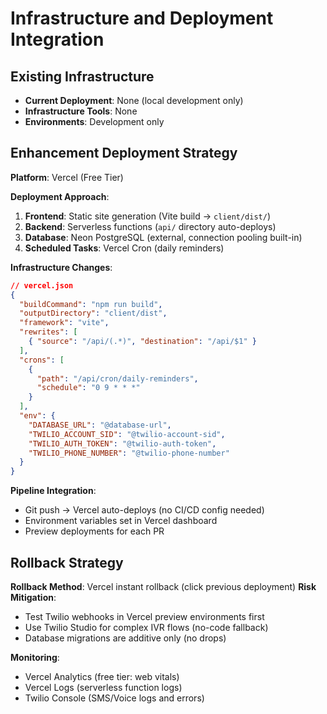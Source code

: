 # Infrastructure and Deployment Integration

## Existing Infrastructure

- **Current Deployment**: None (local development only)
- **Infrastructure Tools**: None
- **Environments**: Development only

## Enhancement Deployment Strategy

**Platform**: Vercel (Free Tier)

**Deployment Approach**:
1. **Frontend**: Static site generation (Vite build → `client/dist/`)
2. **Backend**: Serverless functions (`api/` directory auto-deploys)
3. **Database**: Neon PostgreSQL (external, connection pooling built-in)
4. **Scheduled Tasks**: Vercel Cron (daily reminders)

**Infrastructure Changes**:
```json
// vercel.json
{
  "buildCommand": "npm run build",
  "outputDirectory": "client/dist",
  "framework": "vite",
  "rewrites": [
    { "source": "/api/(.*)", "destination": "/api/$1" }
  ],
  "crons": [
    {
      "path": "/api/cron/daily-reminders",
      "schedule": "0 9 * * *"
    }
  ],
  "env": {
    "DATABASE_URL": "@database-url",
    "TWILIO_ACCOUNT_SID": "@twilio-account-sid",
    "TWILIO_AUTH_TOKEN": "@twilio-auth-token",
    "TWILIO_PHONE_NUMBER": "@twilio-phone-number"
  }
}
```

**Pipeline Integration**:
- Git push → Vercel auto-deploys (no CI/CD config needed)
- Environment variables set in Vercel dashboard
- Preview deployments for each PR

## Rollback Strategy

**Rollback Method**: Vercel instant rollback (click previous deployment)
**Risk Mitigation**:
- Test Twilio webhooks in Vercel preview environments first
- Use Twilio Studio for complex IVR flows (no-code fallback)
- Database migrations are additive only (no drops)

**Monitoring**:
- Vercel Analytics (free tier: web vitals)
- Vercel Logs (serverless function logs)
- Twilio Console (SMS/Voice logs and errors)
